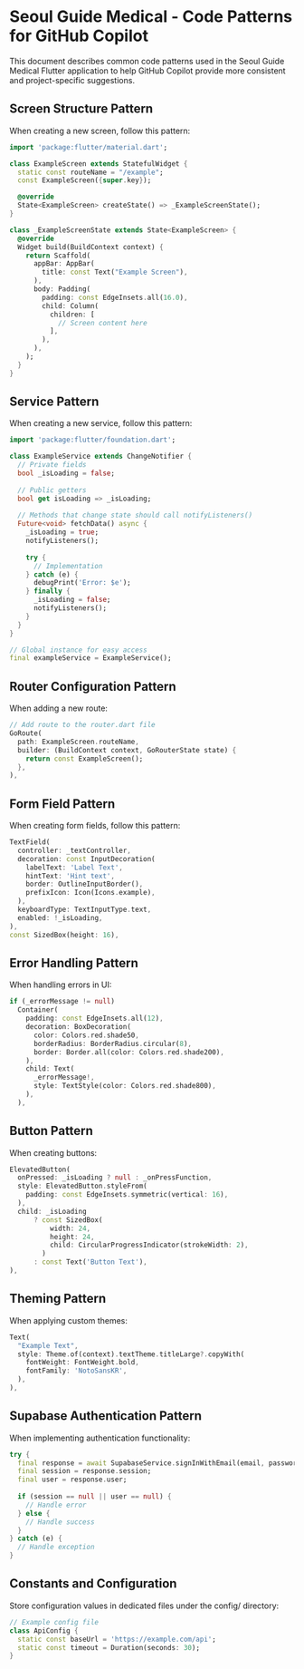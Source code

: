 # Seoul Guide Medical - Code Patterns for GitHub Copilot

This document describes common code patterns used in the Seoul Guide Medical Flutter application to help GitHub Copilot provide more consistent and project-specific suggestions.

## Screen Structure Pattern

When creating a new screen, follow this pattern:

```dart
import 'package:flutter/material.dart';

class ExampleScreen extends StatefulWidget {
  static const routeName = "/example";
  const ExampleScreen({super.key});

  @override
  State<ExampleScreen> createState() => _ExampleScreenState();
}

class _ExampleScreenState extends State<ExampleScreen> {
  @override
  Widget build(BuildContext context) {
    return Scaffold(
      appBar: AppBar(
        title: const Text("Example Screen"),
      ),
      body: Padding(
        padding: const EdgeInsets.all(16.0),
        child: Column(
          children: [
            // Screen content here
          ],
        ),
      ),
    );
  }
}
```

## Service Pattern

When creating a new service, follow this pattern:

```dart
import 'package:flutter/foundation.dart';

class ExampleService extends ChangeNotifier {
  // Private fields
  bool _isLoading = false;
  
  // Public getters
  bool get isLoading => _isLoading;
  
  // Methods that change state should call notifyListeners()
  Future<void> fetchData() async {
    _isLoading = true;
    notifyListeners();
    
    try {
      // Implementation
    } catch (e) {
      debugPrint('Error: $e');
    } finally {
      _isLoading = false;
      notifyListeners();
    }
  }
}

// Global instance for easy access
final exampleService = ExampleService();
```

## Router Configuration Pattern

When adding a new route:

```dart
// Add route to the router.dart file
GoRoute(
  path: ExampleScreen.routeName,
  builder: (BuildContext context, GoRouterState state) {
    return const ExampleScreen();
  },
),
```

## Form Field Pattern

When creating form fields, follow this pattern:

```dart
TextField(
  controller: _textController,
  decoration: const InputDecoration(
    labelText: 'Label Text',
    hintText: 'Hint text',
    border: OutlineInputBorder(),
    prefixIcon: Icon(Icons.example),
  ),
  keyboardType: TextInputType.text,
  enabled: !_isLoading,
),
const SizedBox(height: 16),
```

## Error Handling Pattern

When handling errors in UI:

```dart
if (_errorMessage != null)
  Container(
    padding: const EdgeInsets.all(12),
    decoration: BoxDecoration(
      color: Colors.red.shade50,
      borderRadius: BorderRadius.circular(8),
      border: Border.all(color: Colors.red.shade200),
    ),
    child: Text(
      _errorMessage!,
      style: TextStyle(color: Colors.red.shade800),
    ),
  ),
```

## Button Pattern

When creating buttons:

```dart
ElevatedButton(
  onPressed: _isLoading ? null : _onPressFunction,
  style: ElevatedButton.styleFrom(
    padding: const EdgeInsets.symmetric(vertical: 16),
  ),
  child: _isLoading
      ? const SizedBox(
          width: 24,
          height: 24,
          child: CircularProgressIndicator(strokeWidth: 2),
        )
      : const Text('Button Text'),
),
```

## Theming Pattern

When applying custom themes:

```dart
Text(
  "Example Text",
  style: Theme.of(context).textTheme.titleLarge?.copyWith(
    fontWeight: FontWeight.bold,
    fontFamily: 'NotoSansKR',
  ),
),
```

## Supabase Authentication Pattern

When implementing authentication functionality:

```dart
try {
  final response = await SupabaseService.signInWithEmail(email, password);
  final session = response.session;
  final user = response.user;
  
  if (session == null || user == null) {
    // Handle error
  } else {
    // Handle success
  }
} catch (e) {
  // Handle exception
}
```

## Constants and Configuration

Store configuration values in dedicated files under the config/ directory:

```dart
// Example config file
class ApiConfig {
  static const baseUrl = 'https://example.com/api';
  static const timeout = Duration(seconds: 30);
}
```
